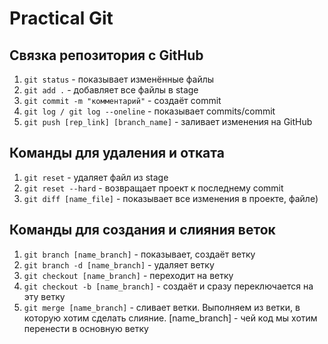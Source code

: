 # Practical Git

## Связка репозитория с GitHub
1. `git status` - показывает изменённые файлы
2. `git add .` - добавляет все файлы в stage
3. `git commit -m "комментарий"` - создаёт commit
4. `git log / git log --oneline` - показывает commits/commit
5. `git push [rep_link] [branch_name]` - заливает изменения на GitHub

## Команды для удаления и отката
1. `git reset` - удаляет файл из stage
2. `git reset --hard` - возвращает проект к последнему commit
3. `git diff [name_file]` - показывает все изменения в проекте, файле)

## Команды для создания и слияния веток
1. `git branch [name_branch]` - показывает, создаёт ветку 
2. `git branch -d [name_branch]` - удаляет ветку
3. `git checkout [name_branch]` - переходит на ветку
4. `git checkout -b [name_branch]` - создаёт и сразу переключается на эту ветку
5. `git merge [name_branch]` - сливает ветки. Выполняем из ветки, в которую хотим сделать слияние. [name_branch] - чей код мы хотим перенести в основную ветку
